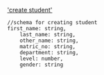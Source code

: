['create student'](https://fancy-worm-shoe.cyclic.app/create)
```
//schema for creating student
first_name: string,
    last_name: string,
    other_name: string,
    matric_no: string,
    department: string,
    level: number,
    gender: string
```
